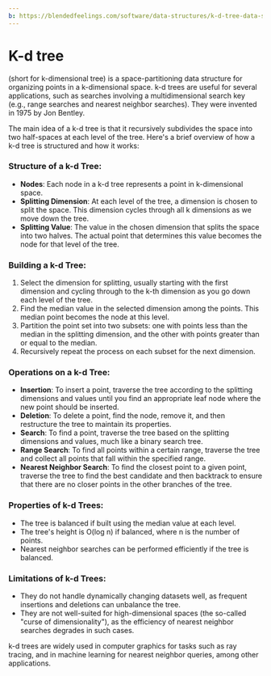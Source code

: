 ```yaml
---
b: https://blendedfeelings.com/software/data-structures/k-d-tree-data-structure.md
---
```


# K-d tree 
(short for k-dimensional tree) is a space-partitioning data structure for organizing points in a k-dimensional space. k-d trees are useful for several applications, such as searches involving a multidimensional search key (e.g., range searches and nearest neighbor searches). They were invented in 1975 by Jon Bentley.

The main idea of a k-d tree is that it recursively subdivides the space into two half-spaces at each level of the tree. Here's a brief overview of how a k-d tree is structured and how it works:

### Structure of a k-d Tree:
- **Nodes**: Each node in a k-d tree represents a point in k-dimensional space.
- **Splitting Dimension**: At each level of the tree, a dimension is chosen to split the space. This dimension cycles through all k dimensions as we move down the tree.
- **Splitting Value**: The value in the chosen dimension that splits the space into two halves. The actual point that determines this value becomes the node for that level of the tree.

### Building a k-d Tree:
1. Select the dimension for splitting, usually starting with the first dimension and cycling through to the k-th dimension as you go down each level of the tree.
2. Find the median value in the selected dimension among the points. This median point becomes the node at this level.
3. Partition the point set into two subsets: one with points less than the median in the splitting dimension, and the other with points greater than or equal to the median.
4. Recursively repeat the process on each subset for the next dimension.

### Operations on a k-d Tree:
- **Insertion**: To insert a point, traverse the tree according to the splitting dimensions and values until you find an appropriate leaf node where the new point should be inserted.
- **Deletion**: To delete a point, find the node, remove it, and then restructure the tree to maintain its properties.
- **Search**: To find a point, traverse the tree based on the splitting dimensions and values, much like a binary search tree.
- **Range Search**: To find all points within a certain range, traverse the tree and collect all points that fall within the specified range.
- **Nearest Neighbor Search**: To find the closest point to a given point, traverse the tree to find the best candidate and then backtrack to ensure that there are no closer points in the other branches of the tree.

### Properties of k-d Trees:
- The tree is balanced if built using the median value at each level.
- The tree's height is O(log n) if balanced, where n is the number of points.
- Nearest neighbor searches can be performed efficiently if the tree is balanced.

### Limitations of k-d Trees:
- They do not handle dynamically changing datasets well, as frequent insertions and deletions can unbalance the tree.
- They are not well-suited for high-dimensional spaces (the so-called "curse of dimensionality"), as the efficiency of nearest neighbor searches degrades in such cases.

k-d trees are widely used in computer graphics for tasks such as ray tracing, and in machine learning for nearest neighbor queries, among other applications.